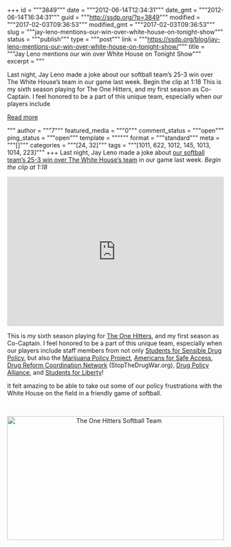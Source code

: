 +++
id = """3849"""
date = """2012-06-14T12:34:31"""
date_gmt = """2012-06-14T16:34:31"""
guid = """http://ssdp.org/?p=3849"""
modified = """2017-02-03T09:36:53"""
modified_gmt = """2017-02-03T09:36:53"""
slug = """jay-leno-mentions-our-win-over-white-house-on-tonight-show"""
status = """publish"""
type = """post"""
link = """https://ssdp.org/blog/jay-leno-mentions-our-win-over-white-house-on-tonight-show/"""
title = """Jay Leno mentions our win over White House on Tonight Show"""
excerpt = """<p>Last night, Jay Leno made a joke about our softball team&#8217;s 25-3 win over The White House&#8217;s team in our game last week. Begin the clip at 1:18 This is my sixth season playing for The One Hitters, and my first season as Co-Captain. I feel honored to be a part of this unique team, especially when our players include</p>
<div class="h10"></div>
<p><a class="more-link2 flat" href="https://ssdp.org/blog/jay-leno-mentions-our-win-over-white-house-on-tonight-show/">Read more</a></p>
"""
author = """7"""
featured_media = """0"""
comment_status = """open"""
ping_status = """open"""
template = """"""
format = """standard"""
meta = """[]"""
categories = """[24, 32]"""
tags = """[1011, 622, 1012, 145, 1013, 1014, 223]"""
+++
Last night, Jay Leno made a joke about <a href="http://www.washingtonpost.com/blogs/in-the-loop/post/white-house-softball-team-smoked-by-pot-lobbys-bats/2012/06/12/gJQAJydhXV_blog.html" target="_blank">our softball team&#8217;s 25-3 win over The White House&#8217;s team</a> in our game last week. <em>Begin the clip at 1:18</em>



<code><iframe width="100%" height="347" frameborder="0" src="http://www.nbc.com/assets/video/widget/widget.html?vid=1406205"></iframe></code>



This is my sixth season playing for <a title="The One Hitters" href="http://onehitterssoftball.wordpress.com/" target="_blank">The One Hitters</a>, and my first season as Co-Captain. I feel honored to be a part of this unique team, especially when our players include staff members from not only <a href="http://ssdp.org/" target="_blank">Students for Sensible Drug Policy</a>, but also the <a href="http://mpp.org" target="_blank">Marijuana Policy Project</a>, <a href="http://safeaccess.org" target="_blank">Americans for Safe Access</a>, <a href="http://drcnet.org" target="_blank">Drug Reform Coordination Network</a> (StopTheDrugWar.org), <a href="http://drugpolicy.org" target="_blank">Drug Policy Alliance</a>, and <a href="http://studentsforliberty.org" target="_blank">Students for Liberty</a>!



It felt amazing to be able to take out some of our policy frustrations with the White House on the field in a friendly game of softball.



&nbsp;

<p style="text-align: center;"><a href="/assets/2012/06/One-Hitters-Header-merged-with-text.jpg"><img class="aligncenter  wp-image-3867" title="The One Hitters Softball Team" src="/assets/2012/06/One-Hitters-Header-merged-with-text.jpg" alt="The One Hitters Softball Team" width="100%" height="288" /></a></p>

&nbsp;
